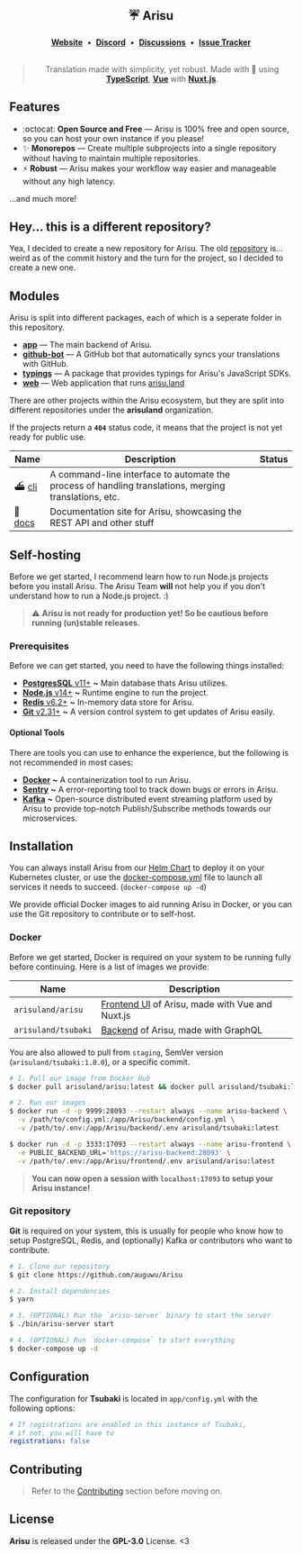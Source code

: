 <div align='center'>
  <h2>☔ Arisu</h2>
  <div align='center'>
    <a href="https://arisu.land"><strong>Website</strong></a>&nbsp;&nbsp;•&nbsp;&nbsp;<a href="https://arisu.land/discord"><strong>Discord</strong></a>&nbsp;&nbsp;•&nbsp;&nbsp;<a href="https://github.com/auguwu/Arisu/discussions"><strong>Discussions</strong></a>&nbsp;&nbsp;•&nbsp;&nbsp;<a href="https://youtrack.floofy.dev/projects/4381512b-a4dc-4fc1-ae7c-82d178a99aa1"><strong>Issue Tracker</strong></a>    
  </div>
  <br />
  <blockquote>Translation made with simplicity, yet robust. Made with 💖 using <a href='https://typescriptlang.org'><strong>TypeScript</strong></a>, <a href='https://vuejs.org'><strong>Vue</strong></a> with <a href='https://nuxtjs.org'><strong>Nuxt.js</strong></a>.</blockquote>
</div>

## Features

- :octocat: **Open Source and Free** — Arisu is 100% free and open source, so you can host your own instance if you please!
- ✨ **Monorepos** — Create multiple subprojects into a single repository without having to maintain multiple repositories.
- ⚡ **Robust** — Arisu makes your workflow way easier and manageable without any high latency.

...and much more!

## Hey... this is a different repository?

Yea, I decided to create a new repository for Arisu. The old [repository](https://github.com/arisuland/Arisu) is... weird as of the commit history and the turn for the project, so I decided to create a new one.

## Modules

Arisu is split into different packages, each of which is a seperate folder in this repository.

- [**app**](./app) — The main backend of Arisu.
- [**github-bot**](./github-bot) — A GitHub bot that automatically syncs your translations with GitHub.
- [**typings**](./typings) — A package that provides typings for Arisu's JavaScript SDKs.
- [**web**](./web) — Web application that runs [arisu.land](https://arisu.land)

There are other projects within the Arisu ecosystem, but they are split into different repositories under the **arisuland** organization.

If the projects return a **`404`** status code, it means that the project is not yet ready for public use.

| Name                                         | Description                                                                                           | Status |
| -------------------------------------------- | ----------------------------------------------------------------------------------------------------- | ------ |
| ⛴ [cli](https://github.com/arisuland/cli)    | A command-line interface to automate the process of handling translations, merging translations, etc. |
| 🐳 [docs](https://github.com/arisuland/docs) | Documentation site for Arisu, showcasing the REST API and other stuff                                 |

## Self-hosting

Before we get started, I recommend learn how to run Node.js projects before you install Arisu. The Arisu Team **will** not help you if you don't understand how to run a Node.js project. :)

> :warning: **Arisu is not ready for production yet! So be cautious before running (un)stable releases.**

### Prerequisites

Before we can get started, you need to have the following things installed:

- [**PostgresSQL** v11+](https://postgresql.org) **~** Main database thats Arisu utilizes.
- [**Node.js** v14+](https://nodejs.org/en/) **~** Runtime engine to run the project.
- [**Redis** v6.2+](https://redis.io) **~** In-memory data store for Arisu.
- [**Git** v2.31+](https://git-scm.com) **~** A version control system to get updates of Arisu easily.

#### Optional Tools

There are tools you can use to enhance the experience, but the following is not recommended in most cases:

- [**Docker**](https://docker.com) **~** A containerization tool to run Arisu.
- [**Sentry**](https://sentry.io) **~** A error-reporting tool to track down bugs or errors in Arisu.
- [**Kafka**](https://kafka.apache.org) **~** Open-source distributed event streaming platform used by Arisu to provide top-notch Publish/Subscribe methods towards our microservices.

## Installation

You can always install Arisu from our [Helm Chart](https://github.com/arisuland/helm) to deploy it on your Kubernetes cluster, or use the [docker-compose.yml](./docker-compose.yml) file to launch all services it needs to succeed. (`docker-compose up -d`)

We provide official Docker images to aid running Arisu in Docker, or you can use the Git repository to contribute or to self-host.

### Docker

Before we get started, Docker is required on your system to be running fully before continuing. Here is a list of images we provide:

| Name                | Description                                              |
| ------------------- | -------------------------------------------------------- |
| `arisuland/arisu`   | [Frontend UI](./web) of Arisu, made with Vue and Nuxt.js |
| `arisuland/tsubaki` | [Backend](./app) of Arisu, made with GraphQL             |

You are also allowed to pull from `staging`, SemVer version (`arisuland/tsubaki:1.0.0`), or a specific commit.

```sh
# 1. Pull our image from Docker Hub
$ docker pull arisuland/arisu:latest && docker pull arisuland/tsubaki:latest

# 2. Run our images
$ docker run -d -p 9999:28093 --restart always --name arisu-backend \
  -v /path/to/config.yml:/app/Arisu/backend/config.yml \
  -v /path/to/.env:/app/Arisu/backend/.env arisuland/tsubaki:latest

$ docker run -d -p 3333:17093 --restart always --name arisu-frontend \
  -e PUBLIC_BACKEND_URL='https://arisu-backend:28093' \
  -v /path/to/.env:/app/Arisu/frontend/.env arisuland/arisu:latest
```

> **You can now open a session with `localhost:17093` to setup your Arisu instance!**

### Git repository

**Git** is required on your system, this is usually for people who know how to setup PostgreSQL, Redis, and (optionally) Kafka or
contributors who want to contribute.

```sh
# 1. Clone our repository
$ git clone https://github.com/auguwu/Arisu

# 2. Install dependencies
$ yarn

# 3. (OPTIONAL) Run the `arisu-server` binary to start the server
$ ./bin/arisu-server start

# 4. (OPTIONAL) Run `docker-compose` to start everything
$ docker-compose up -d
```

## Configuration

The configuration for **Tsubaki** is located in `app/config.yml` with the following options:

```yml
# If registrations are enabled in this instance of Tsubaki,
# if not, you will have to
registrations: false
```

## Contributing

> Refer to the [Contributing](.github/CONTRIBUTING.md) section before moving on.

## License

**Arisu** is released under the **GPL-3.0** License. <3
